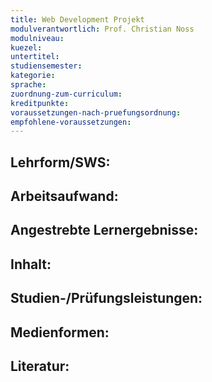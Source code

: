 ```yaml
---
title: Web Development Projekt
modulverantwortlich: Prof. Christian Noss
modulniveau:
kuezel: 
untertitel:
studiensemester: 
kategorie:
sprache: 
zuordnung-zum-curriculum:  
kreditpunkte: 
voraussetzungen-nach-pruefungsordnung: 
empfohlene-voraussetzungen: 
---
```


## Lehrform/SWS: 

## Arbeitsaufwand: 

## Angestrebte Lernergebnisse:

## Inhalt:

## Studien-/Prüfungsleistungen:

## Medienformen:

## Literatur:


